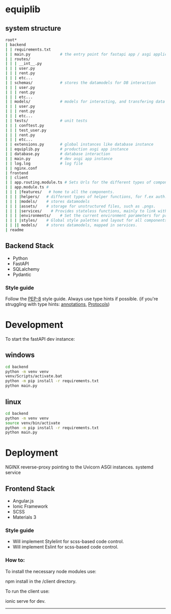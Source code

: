# equiplib

system structure
----
```bash
root*
| backend
| | requirements.txt 
| | main.py				# the entry point for fastapi app / asgi application
| | routes/
| | | __int__.py        
| | | user.py
| | | rent.py
| | | etc...
| | schemas/			# stores the datamodels for DB interaction
| | | user.py
| | | rent.py
| | | etc...
| | models/			    # models for interacting, and transfering data through api (dto's)
| | | user.py
| | | rent.py
| | | etc...
| | tests/				# unit tests
| | | conftest.py
| | | test_user.py
| | | rent.py
| | | etc...
| | extensions.py		# global instances like database instance
| | equiplib.py		    # production asgi app instance
| | database.py		    # database interaction
| | main.py		        # dev asgi app instance
| | log.log             # log file
| | nginx.conf          
| frontend
| | client 
| | app.routing.module.ts # Sets Urls for the different types of components. Note that components can have nested children components.
| | app.module.ts # 
| | | |features/   # home to all the components.
| | | |helpers/   # different types of helper functions, for f.ex auth.gard.
| | | |models/    # stores datamodels
| | | |assets/    # storage for unstructured files, such as .pngs.
| | | |services/    # Provides stateless functions, mainly to link with the backend.
| | | |environments/    # Set the current environment parameters for prod / dev.
| | | |styles/    # Global style palettes and layout for all components.
| | || models/    # stores datamodels, mapped in services.
| readme
```

## Backend Stack
* Python
* FastAPI
* SQLalchemy
* Pydantic

### Style guide
Follow the [PEP-8](https://peps.python.org/pep-0008/) style guide.
Always use type hints if possible.
(if you're struggling with type hints: [annotations](https://docs.python.org/3/howto/annotations.html), [Protocols](https://peps.python.org/pep-0544/))

# Development
To start the fastAPI dev instance:

## windows
```bash
cd backend
python -m venv venv
venv/Scripts/activate.bat
python -m pip install -r requirements.txt
python main.py
```

## linux
```bash
cd backend
python -m venv venv
source venv/bin/activate
python -m pip install -r requirements.txt
python main.py
```

# Deployment
NGINX reverse-proxy pointing to the Uvicorn ASGI instances.
systemd service

## Frontend Stack
* Angular.js
* Ionic Framework
* SCSS
* Materials 3

### Style guide
* Will implement Stylelint for scss-based code control.
* Will implement Eslint for scss-based code control.
### How to:

To install the necessary node modules use:

npm install in the /client directory.

To run the client use:

ionic serve for dev.

----
